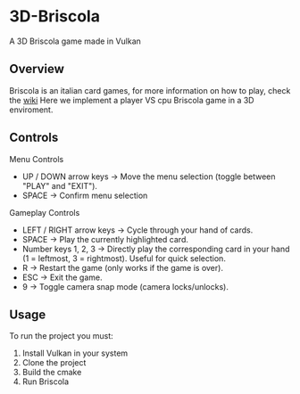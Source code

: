 
# 3D-Briscola
A 3D Briscola game made in Vulkan

## Overview

Briscola is an italian card games, for more information on how to play, check the <a href="https://en.wikipedia.org/wiki/Briscola">wiki</a>
Here we implement a player VS cpu Briscola game in a 3D enviroment.

## Controls
Menu Controls
- UP / DOWN arrow keys → Move the menu selection (toggle between "PLAY" and "EXIT").
- SPACE → Confirm menu selection
  
Gameplay Controls
- LEFT / RIGHT arrow keys → Cycle through your hand of cards.
- SPACE → Play the currently highlighted card.
- Number keys 1, 2, 3 → Directly play the corresponding card in your hand (1 = leftmost, 3 = rightmost). Useful for quick selection.
- R → Restart the game (only works if the game is over).
- ESC → Exit the game.
- 9 → Toggle camera snap mode (camera locks/unlocks).

## Usage
To run the project you must:
1. Install Vulkan in your system
2. Clone the project
3. Build the cmake
4. Run Briscola

